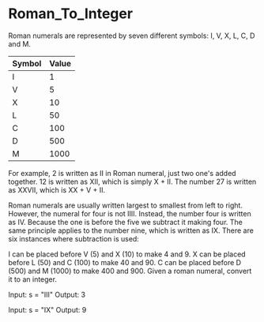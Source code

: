 # Roman_To_Integer

Roman numerals are represented by seven different symbols: I, V, X, L, C, D and M.

| Symbol  | Value |
| ------------- | ------------- |
| I  | 1  |
| V  | 5  |
| X  | 10  |
| L  | 50  |
| C  | 100  |
| D  | 500  |
| M  | 1000  |

For example, 2 is written as II in Roman numeral, just two one's added together. 12 is written as XII, which is simply X + II. The number 27 is written as XXVII, which is XX + V + II.

Roman numerals are usually written largest to smallest from left to right. However, the numeral for four is not IIII. Instead, the number four is written as IV. Because the one is before the five we subtract it making four. The same principle applies to the number nine, which is written as IX. There are six instances where subtraction is used:

I can be placed before V (5) and X (10) to make 4 and 9. 
X can be placed before L (50) and C (100) to make 40 and 90. 
C can be placed before D (500) and M (1000) to make 400 and 900.
Given a roman numeral, convert it to an integer.

Input: s = "III"
Output: 3

Input: s = "IX"
Output: 9
